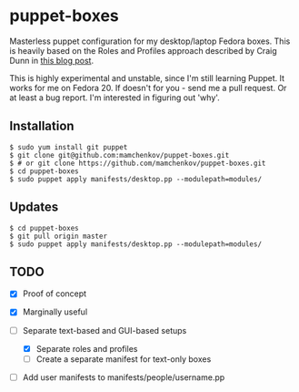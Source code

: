puppet-boxes
============

Masterless puppet configuration for my desktop/laptop Fedora boxes.  This
is heavily based on the Roles and Profiles approach described by Craig
Dunn in [this blog post](http://www.craigdunn.org/2012/05/239/).

This is highly experimental and unstable, since I'm still learning Puppet.
It works for me on Fedora 20.  If doesn't for you - send me a pull request.
Or at least a bug report.  I'm interested in figuring out 'why'.

Installation
------------

```
$ sudo yum install git puppet
$ git clone git@github.com:mamchenkov/puppet-boxes.git
$ # or git clone https://github.com/mamchenkov/puppet-boxes.git
$ cd puppet-boxes
$ sudo puppet apply manifests/desktop.pp --modulepath=modules/
```

Updates
-------

```
$ cd puppet-boxes
$ git pull origin master
$ sudo puppet apply manifests/desktop.pp --modulepath=modules/
```

TODO
----
- [x] Proof of concept
- [x] Marginally useful 
- [ ] Separate text-based and GUI-based setups
  - [x] Separate roles and profiles
  - [ ] Create a separate manifest for text-only boxes
- [ ] Add user manifests to manifests/people/username.pp

